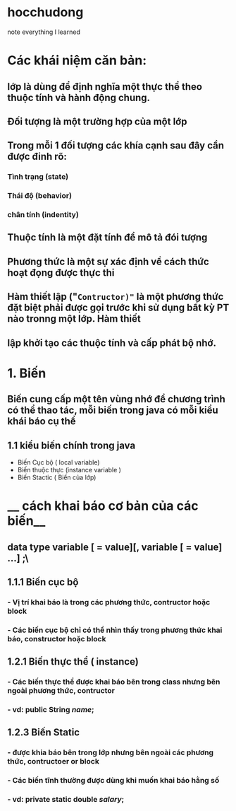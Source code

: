 # hocchudong
note everything I learned
# Các khái niệm căn bản:
## lớp là dùng để định nghĩa một thực thể theo thuộc tính và hành động chung.
## Đối tượng là một trường hợp của một lớp
## Trong mỗi 1 đối tượng các khía cạnh sau đây cần được đinh rõ:
### Tình trạng (state)
### Thái độ (behavior)
### chân tính (indentity)
## Thuộc tính là một đặt tính để mô tả đói tượng
## Phương thức là một sự xác định về cách thức hoạt đọng được thực thi
## Hàm thiết lập ("`Contructor)"` là một phương thức đặt biệt phải được gọi trước khi sử dụng bất kỳ PT nào tronng một lớp. Hàm thiết
## lập khởi tạo các thuộc tính và cấp phát bộ nhớ.
# 1. Biến
## Biến cung cấp một tên vùng nhớ để chương trình có thể thao tác, mỗi biến trong java có mỗi kiểu khái báo cụ thể
## 1.1 kiểu biến chính trong java
- Biến Cục bộ ( local variable)
- Biến thuộc thực (instance variable )
- Biến Stactic ( Biến của lớp) 
# __ cách khai báo cơ bản của các biến__
## data type variable [ = value][, variable [ = value] ...] ;\
## 1.1.1 Biến cục bộ
### - Vị trí khai báo là trong các phương thức, contructor hoặc block
### - Các biến cục bộ chỉ có thể nhìn thấy trong phương thức khai báo, constructor hoặc block
## 1.2.1 Biến thực thể ( instance)
### - Các biến thực thể được khai báo bên trong class nhưng bên ngoài phương thức, contructor
### - vd: public __String__ _name_;
## 1.2.3 Biến Static
### - được khia báo bên trong lớp nhưng bên ngoài các phương thức, contructoer or block
### - Các biến tĩnh thường được dùng khi muốn khai báo hằng số
### - vd: private static __double__ _salary_;

